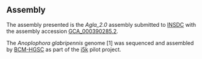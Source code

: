 Assembly
--------

The assembly presented is the
_Agla_2.0_
assembly submitted to
[INSDC](http://www.insdc.org) with the assembly accession
[GCA\_000390285.2](http://www.ebi.ac.uk/ena/data/view/GCA_000390285.2).

The *Anoplophora glabripennis* genome \[1\] was sequenced and assembled
by
[BCM-HGSC](https://www.hgsc.bcm.edu/arthropods/asian-long-horned-beetle-genome-project)
as part of the [i5k](https://www.hgsc.bcm.edu/arthropods/i5k) pilot
project.
